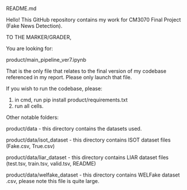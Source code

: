README.md 

Hello! 
This GitHub repository contains my work for CM3070 Final Project (Fake News Detection). 

TO THE MARKER/GRADER, 

You are looking for:

product/main_pipeline_ver7.ipynb

That is the only file that relates to the final version of my codebase referenced in my report.
Please only launch that file. 

If you wish to run the codebase, please:
1. in cmd, run pip install product/requirements.txt
2. run all cells. 

Other notable folders:

product/data - this directory contains the datasets used. 

product/data/isot_dataset - this directory contains ISOT dataset files (Fake.csv, True.csv)

product/data/liar_dataset - this directory contains LIAR dataset files (test.tsv, train.tsv, valid.tsv, README)

product/data/welfake_dataset - this directory contains WELFake dataset .csv, please note this file is quite large. 

